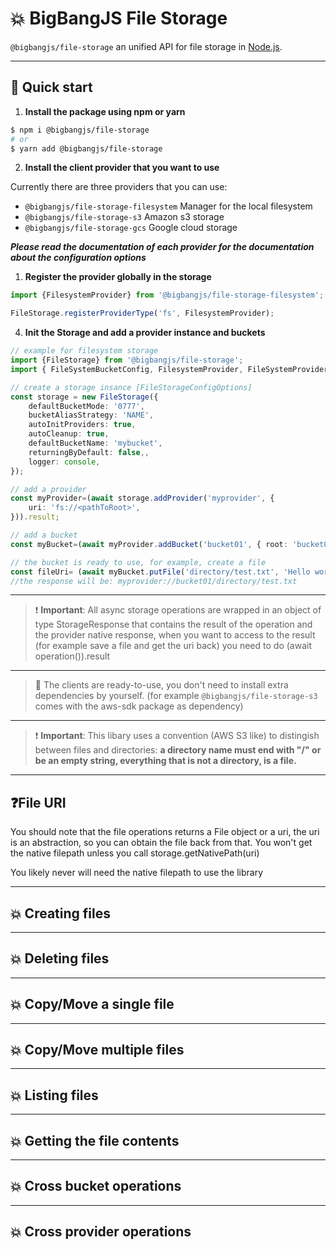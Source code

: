 # 💥 BigBangJS File Storage

`@bigbangjs/file-storage` an unified API for file storage in  [Node.js](https://nodejs.org).

---

## 🚀 Quick start

1. **Install the package using npm or yarn**

```bash
$ npm i @bigbangjs/file-storage
# or
$ yarn add @bigbangjs/file-storage
```

2. **Install the client provider that you want to use**

Currently there are three providers that you can use:
- `@bigbangjs/file-storage-filesystem` Manager for the local filesystem
- `@bigbangjs/file-storage-s3` Amazon s3 storage
- `@bigbangjs/file-storage-gcs` Google cloud storage

***Please read the documentation of each provider for the documentation about the configuration options***

1. **Register the provider globally in the storage**

```typescript
import {FilesystemProvider} from '@bigbangjs/file-storage-filesystem';

FileStorage.registerProviderType('fs', FilesystemProvider);
```

4. **Init the Storage and add a provider instance and buckets**
```typescript
// example for filesystem storage
import {FileStorage} from '@bigbangjs/file-storage';
import { FileSystemBucketConfig, FilesystemProvider, FileSystemProviderConfig } from '@bigbangjs/file-storage-filesystem';

// create a storage insance [FileStorageConfigOptions]
const storage = new FileStorage({
    defaultBucketMode: '0777',
    bucketAliasStrategy: 'NAME',
    autoInitProviders: true,
    autoCleanup: true,
    defaultBucketName: 'mybucket',
    returningByDefault: false,,
    logger: console,
});

// add a provider
const myProvider=(await storage.addProvider('myprovider', {
    uri: 'fs://<pathToRoot>',
})).result;

// add a bucket
const myBucket=(await myProvider.addBucket('bucket01', { root: 'bucket01' }));

// the bucket is ready to use, for example, create a file
const fileUri= (await myBucket.putFile('directory/test.txt', 'Hello world!')).result;
//the response will be: myprovider://bucket01/directory/test.txt
```
---

> ❗ **Important**:
All async storage operations are wrapped in an object of type StorageResponse that contains the result of the operation and the provider native response, when you want to access to the result (for example save a file and get the uri back) you need to do (await operation()).result
---

> 🤟 The clients are ready-to-use, you don't need to install extra dependencies by yourself. (for example `@bigbangjs/file-storage-s3` comes with the aws-sdk package as dependency) 

---

> ❗ **Important**:
This libary uses a convention (AWS S3 like) to distingish between files and directories: **a directory name must end with "/" or be an empty string, everything that is not a directory, is a file.**

---

## ❓File URI 

You should note that the file operations returns a File object or a uri, the uri is an abstraction, so you can obtain the file back from that. You won't get the native filepath unless you call storage.getNativePath(uri)

You likely never will need the native filepath to use the library

---

## 💥 Creating files
---
## 💥 Deleting files
---
## 💥 Copy/Move a single file
---
## 💥 Copy/Move multiple files
---
## 💥 Listing files
---
## 💥 Getting the file contents
---
## 💥 Cross bucket operations
---
## 💥 Cross provider operations